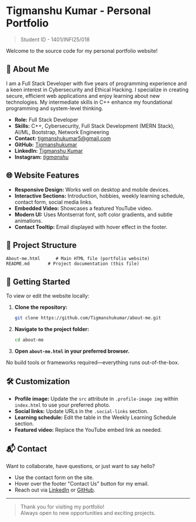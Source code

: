 # Tigmanshu Kumar - Personal Portfolio

>Student ID - 1401/INFI25/018


Welcome to the source code for my personal portfolio website!

## 🗿 About Me

I am a Full Stack Developer with five years of programming experience and a keen interest in Cybersecurity and Ethical Hacking. I specialize in creating secure, efficient web applications and enjoy learning about new technologies. My intermediate skills in C++ enhance my foundational programming and system-level thinking.

- **Role:** Full Stack Developer
- **Skills:** C++, Cybersecurity, Full Stack Development (MERN Stack), AI/ML, Bootstrap, Network Engineering
- **Contact:** [tigmanshukumar5@gmail.com](mailto:tigmanshukumar5@gmail.com)
- **GitHub:** [Tigmanshukumar](https://github.com/Tigmanshukumar)
- **LinkedIn:** [Tigmanshu Kumar](https://www.linkedin.com/in/tigmanshu-kumar-a774082b7/)
- **Instagram:** [_tigmanshu_](https://www.instagram.com/_tigmanshu_/)

## 🌐 Website Features

- **Responsive Design:** Works well on desktop and mobile devices.
- **Interactive Sections:** Introduction, hobbies, weekly learning schedule, contact form, social media links.
- **Embedded Video:** Showcases a featured YouTube video.
- **Modern UI:** Uses Montserrat font, soft color gradients, and subtle animations.
- **Contact Tooltip:** Email displayed with hover effect in the footer.

## 📂 Project Structure

```text
About-me.html      # Main HTML file (portfolio website)
README.md       # Project documentation (this file)
```

## 🚀 Getting Started

To view or edit the website locally:

1. **Clone the repository:**
   ```sh
   git clone https://github.com/Tigmanshukumar/about-me.git
   ```
2. **Navigate to the project folder:**
   ```sh
   cd about-me
   ```
3. **Open `about-me.html` in your preferred browser.**

No build tools or frameworks required—everything runs out-of-the-box.

## 🛠️ Customization

- **Profile image:** Update the `src` attribute in `.profile-image img` within `index.html` to use your preferred photo.
- **Social links:** Update URLs in the `.social-links` section.
- **Learning schedule:** Edit the table in the Weekly Learning Schedule section.
- **Featured video:** Replace the YouTube embed link as needed.

## 📬 Contact

Want to collaborate, have questions, or just want to say hello?

- Use the contact form on the site.
- Hover over the footer "Contact Us" button for my email.
- Reach out via [LinkedIn](https://www.linkedin.com/in/tigmanshu-kumar-a774082b7/) or [GitHub](https://github.com/Tigmanshukumar).

---

> Thank you for visiting my portfolio!  
> Always open to new opportunities and exciting projects.
